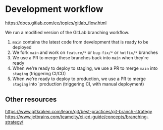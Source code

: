 # Development workflow

https://docs.gitlab.com/ee/topics/gitlab_flow.html

We run a modified version of the GitLab branching workflow.

1. `main` contains the latest code from development that is ready to be deployed
2. We fork `main` and work on `feature/*` or `bug-fix/*` or `hotfix/*` branches
3. We use a PR to merge these branches back into `main` when they're ready
4. When we're ready to deploy to staging, we use a PR to merge `main` into `staging` (triggering CI/CD)
5. When we're ready to deploy to production, we use a PR to merge `staging` into `production (triggering CI, with manual deployment)

## Other resources

https://www.gitkraken.com/learn/git/best-practices/git-branch-strategy
https://www.jetbrains.com/teamcity/ci-cd-guide/concepts/branching-strategy/
